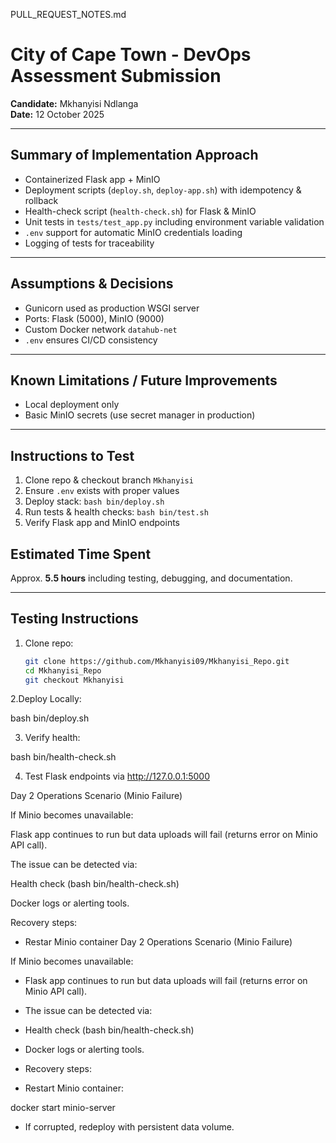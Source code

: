  PULL_REQUEST_NOTES.md 
# City of Cape Town - DevOps Assessment Submission  
**Candidate:** Mkhanyisi Ndlanga  
**Date:** 12 October 2025  

---

## Summary of Implementation Approach  
- Containerized Flask app + MinIO
- Deployment scripts (`deploy.sh`, `deploy-app.sh`) with idempotency & rollback
- Health-check script (`health-check.sh`) for Flask & MinIO
- Unit tests in `tests/test_app.py` including environment variable validation
- `.env` support for automatic MinIO credentials loading
- Logging of tests for traceability

---

## Assumptions & Decisions  
- Gunicorn used as production WSGI server
- Ports: Flask (5000), MinIO (9000)
- Custom Docker network `datahub-net`
- `.env` ensures CI/CD consistency  

---

## Known Limitations / Future Improvements  
- Local deployment only
- Basic MinIO secrets (use secret manager in production) 

---

## Instructions to Test

1. Clone repo & checkout branch `Mkhanyisi`
2. Ensure `.env` exists with proper values
3. Deploy stack: `bash bin/deploy.sh`
4. Run tests & health checks: `bash bin/test.sh`
5. Verify Flask app and MinIO endpoints


## Estimated Time Spent  
Approx. **5.5 hours** including testing, debugging, and documentation.  

---

## Testing Instructions  
1. Clone repo:  
   ```bash
   git clone https://github.com/Mkhanyisi09/Mkhanyisi_Repo.git
   cd Mkhanyisi_Repo
   git checkout Mkhanyisi


2.Deploy Locally:

bash bin/deploy.sh

3. Verify health:
 
 bash bin/health-check.sh

4. Test Flask endpoints via
http://127.0.0.1:5000


Day 2 Operations Scenario (Minio Failure)

If Minio becomes unavailable:

Flask app continues to run but data uploads will fail (returns error on Minio API call).

The issue can be detected via:

Health check (bash bin/health-check.sh)

Docker logs or alerting tools.

Recovery steps:

* Restar Minio container
Day 2 Operations Scenario (Minio Failure)

If Minio becomes unavailable:

* Flask app continues to run but data uploads will fail (returns error on Minio API call).

* The issue can be detected via:

* Health check (bash bin/health-check.sh)

* Docker logs or alerting tools.
* Recovery steps:

* Restart Minio container:

docker start minio-server
* If corrupted, redeploy with persistent data volume.
